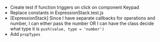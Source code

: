 - Create test if function triggers on click on component Keypad
- Replace constants in ExpressionStack.test.js
- [ExpressionStack] Since I have separate callbacks for operations and number, I can either pass the number OR I can have the class decide what type it is `push(value, type = 'number')`
- Add `propTypes`
